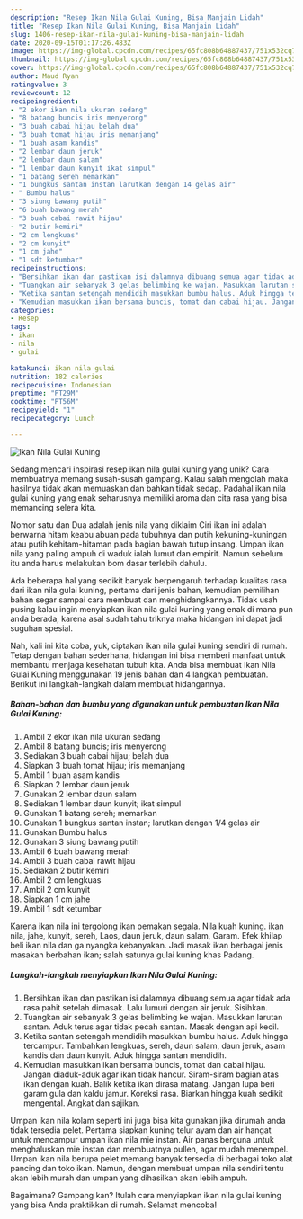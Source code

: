 ```yaml
---
description: "Resep Ikan Nila Gulai Kuning, Bisa Manjain Lidah"
title: "Resep Ikan Nila Gulai Kuning, Bisa Manjain Lidah"
slug: 1406-resep-ikan-nila-gulai-kuning-bisa-manjain-lidah
date: 2020-09-15T01:17:26.483Z
image: https://img-global.cpcdn.com/recipes/65fc808b64887437/751x532cq70/ikan-nila-gulai-kuning-foto-resep-utama.jpg
thumbnail: https://img-global.cpcdn.com/recipes/65fc808b64887437/751x532cq70/ikan-nila-gulai-kuning-foto-resep-utama.jpg
cover: https://img-global.cpcdn.com/recipes/65fc808b64887437/751x532cq70/ikan-nila-gulai-kuning-foto-resep-utama.jpg
author: Maud Ryan
ratingvalue: 3
reviewcount: 12
recipeingredient:
- "2 ekor ikan nila ukuran sedang"
- "8 batang buncis iris menyerong"
- "3 buah cabai hijau belah dua"
- "3 buah tomat hijau iris memanjang"
- "1 buah asam kandis"
- "2 lembar daun jeruk"
- "2 lembar daun salam"
- "1 lembar daun kunyit ikat simpul"
- "1 batang sereh memarkan"
- "1 bungkus santan instan larutkan dengan 14 gelas air"
- " Bumbu halus"
- "3 siung bawang putih"
- "6 buah bawang merah"
- "3 buah cabai rawit hijau"
- "2 butir kemiri"
- "2 cm lengkuas"
- "2 cm kunyit"
- "1 cm jahe"
- "1 sdt ketumbar"
recipeinstructions:
- "Bersihkan ikan dan pastikan isi dalamnya dibuang semua agar tidak ada rasa pahit setelah dimasak. Lalu lumuri dengan air jeruk. Sisihkan."
- "Tuangkan air sebanyak 3 gelas belimbing ke wajan. Masukkan larutan santan. Aduk terus agar tidak pecah santan. Masak dengan api kecil."
- "Ketika santan setengah mendidih masukkan bumbu halus. Aduk hingga tercampur. Tambahkan lengkuas, sereh, daun salam, daun jeruk, asam kandis dan daun kunyit. Aduk hingga santan mendidih."
- "Kemudian masukkan ikan bersama buncis, tomat dan cabai hijau. Jangan diaduk-aduk agar ikan tidak hancur. Siram-siram bagian atas ikan dengan kuah. Balik ketika ikan dirasa matang. Jangan lupa beri garam gula dan kaldu jamur. Koreksi rasa. Biarkan hingga kuah sedikit mengental. Angkat dan sajikan."
categories:
- Resep
tags:
- ikan
- nila
- gulai

katakunci: ikan nila gulai 
nutrition: 182 calories
recipecuisine: Indonesian
preptime: "PT29M"
cooktime: "PT56M"
recipeyield: "1"
recipecategory: Lunch

---
```



![Ikan Nila Gulai Kuning](https://img-global.cpcdn.com/recipes/65fc808b64887437/751x532cq70/ikan-nila-gulai-kuning-foto-resep-utama.jpg)

Sedang mencari inspirasi resep ikan nila gulai kuning yang unik? Cara membuatnya memang susah-susah gampang. Kalau salah mengolah maka hasilnya tidak akan memuaskan dan bahkan tidak sedap. Padahal ikan nila gulai kuning yang enak seharusnya memiliki aroma dan cita rasa yang bisa memancing selera kita.

Nomor satu dan Dua adalah jenis nila yang diklaim Ciri ikan ini adalah berwarna hitam keabu abuan pada tubuhnya dan putih kekuning-kuningan atau putih kehitam-hitaman pada bagian bawah tutup insang. Umpan ikan nila yang paling ampuh di waduk ialah lumut dan empirit. Namun sebelum itu anda harus melakukan bom dasar terlebih dahulu.

Ada beberapa hal yang sedikit banyak berpengaruh terhadap kualitas rasa dari ikan nila gulai kuning, pertama dari jenis bahan, kemudian pemilihan bahan segar sampai cara membuat dan menghidangkannya. Tidak usah pusing kalau ingin menyiapkan ikan nila gulai kuning yang enak di mana pun anda berada, karena asal sudah tahu triknya maka hidangan ini dapat jadi suguhan spesial.


Nah, kali ini kita coba, yuk, ciptakan ikan nila gulai kuning sendiri di rumah. Tetap dengan bahan sederhana, hidangan ini bisa memberi manfaat untuk membantu menjaga kesehatan tubuh kita. Anda bisa membuat Ikan Nila Gulai Kuning menggunakan 19 jenis bahan dan 4 langkah pembuatan. Berikut ini langkah-langkah dalam membuat hidangannya.

<!--inarticleads1-->

##### Bahan-bahan dan bumbu yang digunakan untuk pembuatan Ikan Nila Gulai Kuning:

1. Ambil 2 ekor ikan nila ukuran sedang
1. Ambil 8 batang buncis; iris menyerong
1. Sediakan 3 buah cabai hijau; belah dua
1. Siapkan 3 buah tomat hijau; iris memanjang
1. Ambil 1 buah asam kandis
1. Siapkan 2 lembar daun jeruk
1. Gunakan 2 lembar daun salam
1. Sediakan 1 lembar daun kunyit; ikat simpul
1. Gunakan 1 batang sereh; memarkan
1. Gunakan 1 bungkus santan instan; larutkan dengan 1/4 gelas air
1. Gunakan  Bumbu halus
1. Gunakan 3 siung bawang putih
1. Ambil 6 buah bawang merah
1. Ambil 3 buah cabai rawit hijau
1. Sediakan 2 butir kemiri
1. Ambil 2 cm lengkuas
1. Ambil 2 cm kunyit
1. Siapkan 1 cm jahe
1. Ambil 1 sdt ketumbar


Karena ikan nila ini tergolong ikan pemakan segala. Nila kuah kuning. ikan nila, jahe, kunyit, sereh, Laos, daun jeruk, daun salam, Garam. Efek khilap beli ikan nila dan ga nyangka kebanyakan. Jadi masak ikan berbagai jenis masakan berbahan ikan; salah satunya gulai kuning khas Padang. 

<!--inarticleads2-->

##### Langkah-langkah menyiapkan Ikan Nila Gulai Kuning:

1. Bersihkan ikan dan pastikan isi dalamnya dibuang semua agar tidak ada rasa pahit setelah dimasak. Lalu lumuri dengan air jeruk. Sisihkan.
1. Tuangkan air sebanyak 3 gelas belimbing ke wajan. Masukkan larutan santan. Aduk terus agar tidak pecah santan. Masak dengan api kecil.
1. Ketika santan setengah mendidih masukkan bumbu halus. Aduk hingga tercampur. Tambahkan lengkuas, sereh, daun salam, daun jeruk, asam kandis dan daun kunyit. Aduk hingga santan mendidih.
1. Kemudian masukkan ikan bersama buncis, tomat dan cabai hijau. Jangan diaduk-aduk agar ikan tidak hancur. Siram-siram bagian atas ikan dengan kuah. Balik ketika ikan dirasa matang. Jangan lupa beri garam gula dan kaldu jamur. Koreksi rasa. Biarkan hingga kuah sedikit mengental. Angkat dan sajikan.


Umpan ikan nila kolam seperti ini juga bisa kita gunakan jika dirumah anda tidak tersedia pelet. Pertama siapkan kuning telur ayam dan air hangat untuk mencampur umpan ikan nila mie instan. Air panas berguna untuk menghaluskan mie instan dan membuatnya pullen, agar mudah menempel. Umpan ikan nila berupa pelet memang banyak tersedia di berbagai toko alat pancing dan toko ikan. Namun, dengan membuat umpan nila sendiri tentu akan lebih murah dan umpan yang dihasilkan akan lebih ampuh. 

Bagaimana? Gampang kan? Itulah cara menyiapkan ikan nila gulai kuning yang bisa Anda praktikkan di rumah. Selamat mencoba!
